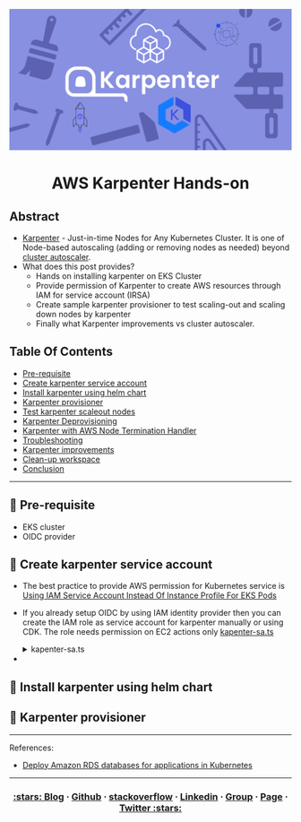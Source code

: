 <p align="center">
  <a href="https://dev.to/vumdao">
    <img alt="AWS Karpenter Hands-on" src="images/cover.png" width="700" />
  </a>
</p>
<h1 align="center">
  <div><b>AWS Karpenter Hands-on</b></div>
</h1>

## Abstract
- [Karpenter](https://karpenter.sh/) - Just-in-time Nodes for Any Kubernetes Cluster. It is one of Node-based autoscaling (adding or removing nodes as needed) beyond [cluster autoscaler](https://github.com/kubernetes/autoscaler/tree/master/cluster-autoscaler).
- What does this post provides?
  - Hands on installing karpenter on EKS Cluster
  - Provide permission of Karpenter to create AWS resources through IAM for service account (IRSA)
  - Create sample karpenter provisioner to test scaling-out and scaling down nodes by karpenter
  - Finally what Karpenter improvements vs cluster autoscaler.

## Table Of Contents
 * [Pre-requisite](#Pre-requisite)
 * [Create karpenter service account](#Create-karpenter-service-account)
 * [Install karpenter using helm chart](#Install-karpenter-using-helm-chart)
 * [Karpenter provisioner](#Karpenter-provisioner)
 * [Test karpenter scaleout nodes](#Test-karpenter-scaleout-nodes)
 * [Karpenter Deprovisioning](#Karpenter-Deprovisioning)
 * [Karpenter with AWS Node Termination Handler](#Karpenter-with-AWS-Node-Termination-Handler)
 * [Troubleshooting](#Troubleshooting)
 * [Karpenter improvements](#Karpenter-improvements)
 * [Clean-up workspace](#Clean-up-workspace)
 * [Conclusion](#Conclusion)

---

## 🚀 **Pre-requisite** <a name="Pre-requisite"></a>
- EKS cluster
- OIDC provider

## 🚀 **Create karpenter service account** <a name="Create-karpenter-service-account"></a>
- The best practice to provide AWS permission for Kubernetes service is [Using IAM Service Account Instead Of Instance Profile For EKS Pods](https://dev.to/vumdao/using-iam-service-account-instead-of-instance-profile-for-eks-pods-262p)
- If you already setup OIDC by using IAM identity provider then you can create the IAM role as service account for karpenter manually or using CDK. The role needs permission on EC2 actions only
    [kapenter-sa.ts](https://github.com/vumdao/aws-karpenter-hands-on/blob/master/src/karpenter-sa.ts)
    <details>
    <summary>kapenter-sa.ts</summary>

    ```



-
## 🚀 **Install karpenter using helm chart** <a name="Install-karpenter-using-helm-chart"></a>

## 🚀 **Karpenter provisioner** <a name="Karpenter-provisioner"></a>


---

References:
- [Deploy Amazon RDS databases for applications in Kubernetes](https://aws.amazon.com/blogs/database/deploy-amazon-rds-databases-for-applications-in-kubernetes/)


---

<h3 align="center">
  <a href="https://dev.to/vumdao">:stars: Blog</a>
  <span> · </span>
  <a href="https://github.com/vumdao/aws-ack-handson/">Github</a>
  <span> · </span>
  <a href="https://stackoverflow.com/users/11430272/vumdao">stackoverflow</a>
  <span> · </span>
  <a href="https://www.linkedin.com/in/vu-dao-9280ab43/">Linkedin</a>
  <span> · </span>
  <a href="https://www.linkedin.com/groups/12488649/">Group</a>
  <span> · </span>
  <a href="https://www.facebook.com/CloudOpz-104917804863956">Page</a>
  <span> · </span>
  <a href="https://twitter.com/VuDao81124667">Twitter :stars:</a>
</h3>
